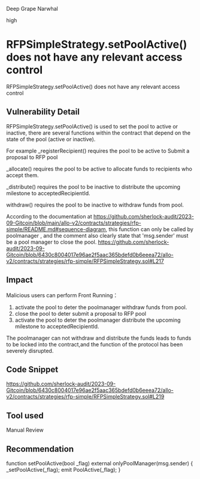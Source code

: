 Deep Grape Narwhal

high

# RFPSimpleStrategy.setPoolActive() does not have any relevant access control
 RFPSimpleStrategy.setPoolActive() does not have any relevant access control 

## Vulnerability Detail
RFPSimpleStrategy.setPoolActive()  is used to set the pool to active or inactive,  there are several functions within the contract that depend on the state of the pool (active or inactive).

For example 
_registerRecipient()   requires the pool to be active to Submit a proposal to RFP pool

 _allocate()   requires the pool to be active to allocate funds to recipients who accept them.

 _distribute()  requires the pool to be inactive to distribute the upcoming milestone to acceptedRecipientId.

withdraw()   requires the pool to be inactive to withdraw funds from pool.

According to the documentation at https://github.com/sherlock-audit/2023-09-Gitcoin/blob/main/allo-v2/contracts/strategies/rfp-simple/README.md#sequence-diagram, this function can only be called by poolmanager , and the comment also clearly state that 'msg.sender' must be a pool manager to close the pool. https://github.com/sherlock-audit/2023-09-Gitcoin/blob/6430c8004017e96ae2f5aac365bdefd0b6eeea72/allo-v2/contracts/strategies/rfp-simple/RFPSimpleStrategy.sol#L217


## Impact
Malicious users can perform Front Running：
1. activate the pool to deter the poolmanager withdraw funds from pool.
2. close the pool to deter submit a proposal to RFP pool
3. activate the pool to deter the poolmanager distribute the upcoming milestone to acceptedRecipientId.

The poolmanager can not withdraw and distribute the funds leads to funds to be locked into the contract,and the function of the protocol has been severely disrupted.

## Code Snippet
https://github.com/sherlock-audit/2023-09-Gitcoin/blob/6430c8004017e96ae2f5aac365bdefd0b6eeea72/allo-v2/contracts/strategies/rfp-simple/RFPSimpleStrategy.sol#L219

## Tool used
Manual Review

## Recommendation
function setPoolActive(bool _flag) external onlyPoolManager(msg.sender) {
        _setPoolActive(_flag);
        emit PoolActive(_flag);
    }